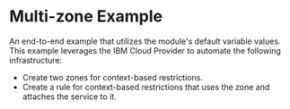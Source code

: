 # Multi-zone Example

An end-to-end example that utilizes the module's default variable values. This example leverages the IBM Cloud Provider to automate the following infrastructure:

* Create two zones for context-based restrictions.
* Create a rule for context-based restrictions that uses the zone and attaches the service to it.
